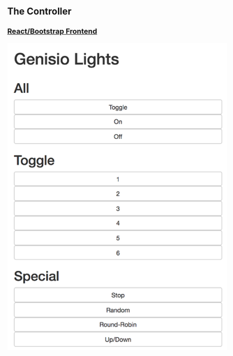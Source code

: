 ## The Controller

### [React/Bootstrap Frontend](http://codepen.io/BrianGenisio/pen/PbaLKo?editors=0010)

![client](assets/codepen.png) <!-- .element style="width:300px"  -->